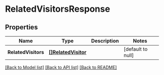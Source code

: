 # RelatedVisitorsResponse

## Properties
Name | Type | Description | Notes
------------ | ------------- | ------------- | -------------
**RelatedVisitors** | [**[]RelatedVisitor**](RelatedVisitor.md) |  | [default to null]

[[Back to Model list]](../README.md#documentation-for-models) [[Back to API list]](../README.md#documentation-for-api-endpoints) [[Back to README]](../README.md)

